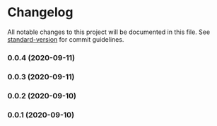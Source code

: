 # Changelog

All notable changes to this project will be documented in this file. See [standard-version](https://github.com/conventional-changelog/standard-version) for commit guidelines.

### 0.0.4 (2020-09-11)

### 0.0.3 (2020-09-11)

### 0.0.2 (2020-09-10)

### 0.0.1 (2020-09-10)
